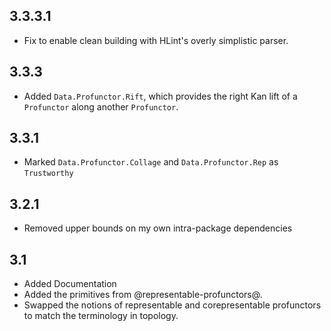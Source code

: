 3.3.3.1
-------
* Fix to enable clean building with HLint's overly simplistic parser.

3.3.3
-----
* Added `Data.Profunctor.Rift`, which provides the right Kan lift of a `Profunctor` along another `Profunctor`.

3.3.1
-----
* Marked `Data.Profunctor.Collage` and `Data.Profunctor.Rep` as `Trustworthy`

3.2.1
-----
* Removed upper bounds on my own intra-package dependencies

3.1
---
* Added Documentation
* Added the primitives from @representable-profunctors@.
* Swapped the notions of representable and corepresentable profunctors to match the terminology in topology.

